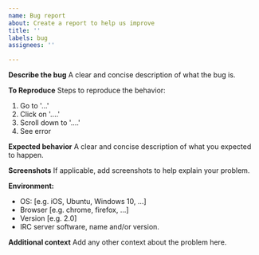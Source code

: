 ```yaml
---
name: Bug report
about: Create a report to help us improve
title: ''
labels: bug
assignees: ''

---
```


**Describe the bug**
A clear and concise description of what the bug is.

**To Reproduce**
Steps to reproduce the behavior:
1. Go to '...'
2. Click on '....'
3. Scroll down to '....'
4. See error

**Expected behavior**
A clear and concise description of what you expected to happen.

**Screenshots**
If applicable, add screenshots to help explain your problem.

**Environment:**
 - OS: [e.g. iOS, Ubuntu, Windows 10, ...]
 - Browser [e.g. chrome, firefox, ...]
 - Version [e.g. 2.0]
 - IRC server software, name and/or version.

**Additional context**
Add any other context about the problem here.
